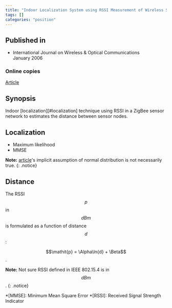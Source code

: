 ```yaml
---
title: "Indoor Localization System using RSSI Measurement of Wireless Sensor Network based on ZigBee Standard (2006)"
tags: []
categories: "position"
---
```


## Published in
- International Journal on Wireless & Optical Communications    
January 2006

### Online copies
[Article][article_link]

## Synopsis
Indoor [localization][#localization] technique using RSSI in a ZigBee sensor network to estimates the distance between sensor nodes.  

## Localization
- Maximum likelihood
- MMSE

**Note:** [article][article_link]'s implicit assumption of normal distribution is not necessarily true.
{: .notice}

## Distance
The RSSI $$p$$ in $$\mathit{dB}m$$ is formulated as a function of distance $$d$$:

$$\mathit{p} = \Alpha\ln{d} + \Beta$$.

**Note:** Not sure RSSI defined in IEEE 802.15.4 is in $$\mathit{dB}m$$.
{: .notice}

[article_link]: http://citeseerx.ist.psu.edu/viewdoc/download?doi=10.1.1.105.4355&rep=rep1&type=pdf

*[MMSE]: Minimum Mean Square Error
*[RSSI]: Received Signal Strength Indicator